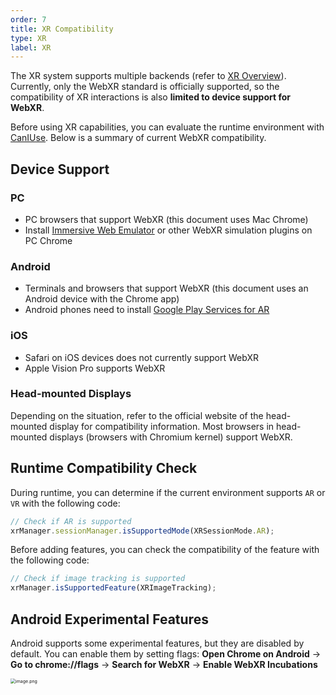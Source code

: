 ```yaml
---
order: 7
title: XR Compatibility
type: XR
label: XR
---
```


The XR system supports multiple backends (refer to [XR Overview](/en/docs/xr-overall)). Currently, only the WebXR standard is officially supported, so the compatibility of XR interactions is also **limited to device support for WebXR**.

Before using XR capabilities, you can evaluate the runtime environment with [CanIUse](https://caniuse.com/?search=webxr). Below is a summary of current WebXR compatibility.

## Device Support

### PC

- PC browsers that support WebXR (this document uses Mac Chrome)
- Install [Immersive Web Emulator](https://chromewebstore.google.com/detail/immersive-web-emulator/cgffilbpcibhmcfbgggfhfolhkfbhmik) or other WebXR simulation plugins on PC Chrome

### Android

- Terminals and browsers that support WebXR (this document uses an Android device with the Chrome app)
- Android phones need to install [Google Play Services for AR](https://play.google.com/store/apps/details?id=com.google.ar.core&hl=en_US&pli=1)

### iOS

- Safari on iOS devices does not currently support WebXR
- Apple Vision Pro supports WebXR

### Head-mounted Displays

Depending on the situation, refer to the official website of the head-mounted display for compatibility information. Most browsers in head-mounted displays (browsers with Chromium kernel) support WebXR.

## Runtime Compatibility Check

During runtime, you can determine if the current environment supports `AR` or `VR` with the following code:

```typescript
// Check if AR is supported
xrManager.sessionManager.isSupportedMode(XRSessionMode.AR);
```

Before adding features, you can check the compatibility of the feature with the following code:

```typescript
// Check if image tracking is supported
xrManager.isSupportedFeature(XRImageTracking);
```

## Android Experimental Features

Android supports some experimental features, but they are disabled by default. You can enable them by setting flags: **Open Chrome on Android** -> **Go to chrome://flags** -> **Search for WebXR** -> **Enable WebXR Incubations**

<img src="https://mdn.alipayobjects.com/huamei_yo47yq/afts/img/A*YJCVTIAe0nEAAAAAAAAAAAAADhuCAQ/original" alt="image.png" style="zoom:50%;" />

